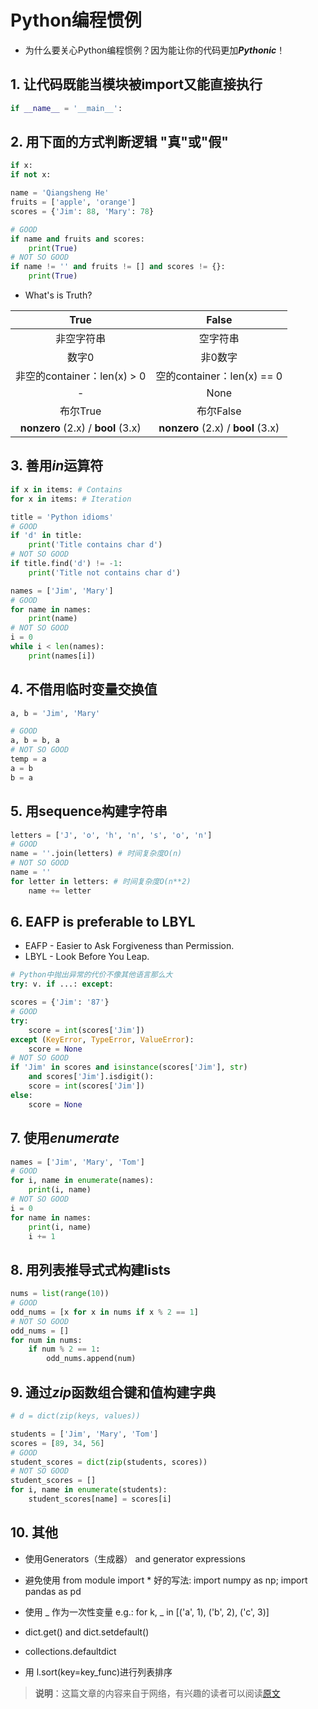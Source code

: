 # Python编程惯例

* 为什么要关心Python编程惯例？因为能让你的代码更加***Pythonic***！

## 1.  让代码既能当模块被import又能直接执行

```python
if __name__ = '__main__':
```

## 2. 用下面的方式判断逻辑 "真"或"假"

```python
if x:
if not x:
```

```python
name = 'Qiangsheng He'
fruits = ['apple', 'orange']
scores = {'Jim': 88, 'Mary': 78}

# GOOD
if name and fruits and scores:
    print(True)
# NOT SO GOOD
if name != '' and fruits != [] and scores != {}:
    print(True)
```

* What's is Truth?

|                True                |               False                |
| :--------------------------------: | :--------------------------------: |
|             非空字符串             |              空字符串              |
|               数字0                |              非0数字               |
|    非空的container：len(x) > 0     |     空的container：len(x) == 0     |
|                 -                  |                None                |
|              布尔True              |             布尔False              |
| __nonzero__ (2.x) / __bool__ (3.x) | __nonzero__ (2.x) / __bool__ (3.x) |

## 3. 善用***in***运算符

```python
if x in items: # Contains
for x in items: # Iteration

title = 'Python idioms'
# GOOD
if 'd' in title:
    print('Title contains char d')
# NOT SO GOOD
if title.find('d') != -1:
    print('Title not contains char d')

names = ['Jim', 'Mary']
# GOOD
for name in names:
    print(name)
# NOT SO GOOD
i = 0
while i < len(names):
    print(names[i])
```

## 4. 不借用临时变量交换值

```python
a, b = 'Jim', 'Mary'

# GOOD
a, b = b, a
# NOT SO GOOD
temp = a
a = b
b = a
```

## 5. 用sequence构建字符串

```python
letters = ['J', 'o', 'h', 'n', 's', 'o', 'n']
# GOOD
name = ''.join(letters) # 时间复杂度O(n)
# NOT SO GOOD
name = ''
for letter in letters: # 时间复杂度O(n**2)
    name += letter
```

## 6. EAFP is preferable to LBYL

* EAFP - Easier to Ask Forgiveness than Permission.
* LBYL - Look Before You Leap.

```python
# Python中抛出异常的代价不像其他语言那么大
try: v. if ...: except:

scores = {'Jim': '87'}
# GOOD
try:
    score = int(scores['Jim'])
except (KeyError, TypeError, ValueError):
    score = None
# NOT SO GOOD
if 'Jim' in scores and isinstance(scores['Jim'], str)
    and scores['Jim'].isdigit():
    score = int(scores['Jim'])
else:
    score = None
```

## 7. 使用***enumerate***

```python
names = ['Jim', 'Mary', 'Tom']
# GOOD
for i, name in enumerate(names):
    print(i, name)
# NOT SO GOOD
i = 0
for name in names:
    print(i, name)
    i += 1
```

## 8. 用列表推导式式构建lists

```python
nums = list(range(10))
# GOOD
odd_nums = [x for x in nums if x % 2 == 1]
# NOT SO GOOD
odd_nums = []
for num in nums:
    if num % 2 == 1:
        odd_nums.append(num)
```

## 9. 通过***zip***函数组合键和值构建字典

```python
# d = dict(zip(keys, values))

students = ['Jim', 'Mary', 'Tom']
scores = [89, 34, 56]
# GOOD
student_scores = dict(zip(students, scores))
# NOT SO GOOD
student_scores = []
for i, name in enumerate(students):
    student_scores[name] = scores[i]
```

## 10. 其他

* 使用Generators（生成器） and generator expressions

* 避免使用 from module import *
好的写法: import numpy as np; import pandas as pd

* 使用 _ 作为一次性变量 e.g.:
for k, _ in [('a', 1), ('b', 2), ('c', 3)]

* dict.get() and dict.setdefault()
* collections.defaultdict

* 用 l.sort(key=key_func)进行列表排序

> **说明**：这篇文章的内容来自于网络，有兴趣的读者可以阅读[原文](http://safehammad.com/downloads/python-idioms-2014-01-16.pdf)

